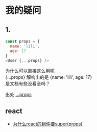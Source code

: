 # 我的疑问

## 1.
```js
const props = {
  name: 'lili',
  age: 17
}
<User {...props} />
```
为什么可以直接这么用呢  
{...props} 解构出的是 {name: 'lili', age: 17}   
是文档有些没看全吗？

出处 [...props](https://reactjs.org/docs/render-props.html)


## react
- [为什么react的组件要super(props)](https://segmentfault.com/q/1010000008340434)